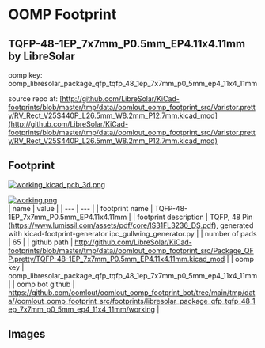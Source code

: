 # OOMP Footprint  
## TQFP-48-1EP_7x7mm_P0.5mm_EP4.11x4.11mm  by LibreSolar  
  
oomp key: oomp_libresolar_package_qfp_tqfp_48_1ep_7x7mm_p0_5mm_ep4_11x4_11mm  
  
source repo at: [http://github.com/LibreSolar/KiCad-footprints/blob/master/tmp/data//oomlout_oomp_footprint_src/Varistor.pretty/RV_Rect_V25S440P_L26.5mm_W8.2mm_P12.7mm.kicad_mod](http://github.com/LibreSolar/KiCad-footprints/blob/master/tmp/data//oomlout_oomp_footprint_src/Varistor.pretty/RV_Rect_V25S440P_L26.5mm_W8.2mm_P12.7mm.kicad_mod)  
## Footprint  
  
[![working_kicad_pcb_3d.png](working_kicad_pcb_3d_600.png)](working_kicad_pcb_3d.png)  
  
[![working.png](working_600.png)](working.png)  
| name | value | 
| --- | --- | 
| footprint name | TQFP-48-1EP_7x7mm_P0.5mm_EP4.11x4.11mm | 
| footprint description | TQFP, 48 Pin (https://www.lumissil.com/assets/pdf/core/IS31FL3236_DS.pdf), generated with kicad-footprint-generator ipc_gullwing_generator.py | 
| number of pads | 65 | 
| github path | http://github.com/LibreSolar/KiCad-footprints/blob/master/tmp/data//oomlout_oomp_footprint_src/Package_QFP.pretty/TQFP-48-1EP_7x7mm_P0.5mm_EP4.11x4.11mm.kicad_mod | 
| oomp key | oomp_libresolar_package_qfp_tqfp_48_1ep_7x7mm_p0_5mm_ep4_11x4_11mm | 
| oomp bot github | https://github.com/oomlout/oomlout_oomp_footprint_bot/tree/main/tmp/data//oomlout_oomp_footprint_src/footprints/libresolar_package_qfp_tqfp_48_1ep_7x7mm_p0_5mm_ep4_11x4_11mm/working | 
## Images  
